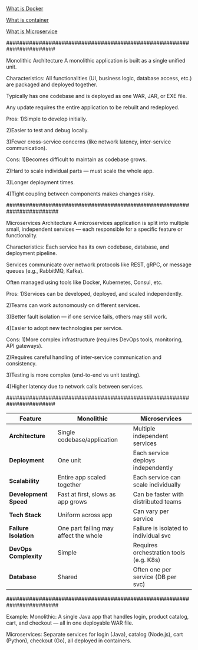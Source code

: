 [What is Docker](https://docs.docker.com/get-started/overview/)

[What is container](https://www.docker.com/resources/what-container/)

[What is Microservice](https://aws.amazon.com/microservices/)

#######################################################################

Monolithic Architecture
A monolithic application is built as a single unified unit.

Characteristics:
All functionalities (UI, business logic, database access, etc.) are packaged and deployed together.

Typically has one codebase and is deployed as one WAR, JAR, or EXE file.

Any update requires the entire application to be rebuilt and redeployed.

Pros:
1)Simple to develop initially.

2)Easier to test and debug locally.

3)Fewer cross-service concerns (like network latency, inter-service communication).

Cons:
1)Becomes difficult to maintain as codebase grows.

2)Hard to scale individual parts — must scale the whole app.

3)Longer deployment times.

4)Tight coupling between components makes changes risky.

########################################################################

Microservices Architecture
A microservices application is split into multiple small, independent services — each responsible for a specific feature or functionality.

Characteristics:
Each service has its own codebase, database, and deployment pipeline.

Services communicate over network protocols like REST, gRPC, or message queues (e.g., RabbitMQ, Kafka).

Often managed using tools like Docker, Kubernetes, Consul, etc.

Pros:
1)Services can be developed, deployed, and scaled independently.

2)Teams can work autonomously on different services.

3)Better fault isolation — if one service fails, others may still work.

4)Easier to adopt new technologies per service.

Cons:
1)More complex infrastructure (requires DevOps tools, monitoring, API gateways).

2)Requires careful handling of inter-service communication and consistency.

3)Testing is more complex (end-to-end vs unit testing).

4)Higher latency due to network calls between services.

#######################################################################

| Feature               | Monolithic                            | Microservices                           |
| --------------------- | ------------------------------------- | --------------------------------------- |
| **Architecture**      | Single codebase/application           | Multiple independent services           |
| **Deployment**        | One unit                              | Each service deploys independently      |
| **Scalability**       | Entire app scaled together            | Each service can scale individually     |
| **Development Speed** | Fast at first, slows as app grows     | Can be faster with distributed teams    |
| **Tech Stack**        | Uniform across app                    | Can vary per service                    |
| **Failure Isolation** | One part failing may affect the whole | Failure is isolated to individual svc   |
| **DevOps Complexity** | Simple                                | Requires orchestration tools (e.g. K8s) |
| **Database**          | Shared                                | Often one per service (DB per svc)      |

########################################################################

Example:
Monolithic: A single Java app that handles login, product catalog, cart, and checkout — all in one deployable WAR file.

Microservices: Separate services for login (Java), catalog (Node.js), cart (Python), checkout (Go), all deployed in containers.
